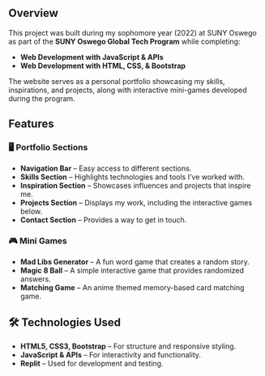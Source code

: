 ## Overview  
This project was built during my sophomore year (2022) at SUNY Oswego as part of the **SUNY Oswego Global Tech Program** while completing:  
- **Web Development with JavaScript & APIs**  
- **Web Development with HTML, CSS, & Bootstrap**  

The website serves as a personal portfolio showcasing my skills, inspirations, and projects, along with interactive mini-games developed during the program.  

## Features  
### 🖥️ **Portfolio Sections**  
- **Navigation Bar** – Easy access to different sections.  
- **Skills Section** – Highlights technologies and tools I’ve worked with.  
- **Inspiration Section** – Showcases influences and projects that inspire me.  
- **Projects Section** – Displays my work, including the interactive games below.  
- **Contact Section** – Provides a way to get in touch.  

### 🎮 **Mini Games**
- **Mad Libs Generator** – A fun word game that creates a random story.  
- **Magic 8 Ball** – A simple interactive game that provides randomized answers.  
- **Matching Game** – An anime themed memory-based card matching game.  

## 🛠️ Technologies Used  
- **HTML5, CSS3, Bootstrap** – For structure and responsive styling.  
- **JavaScript & APIs** – For interactivity and functionality.  
- **Replit** – Used for development and testing.  
